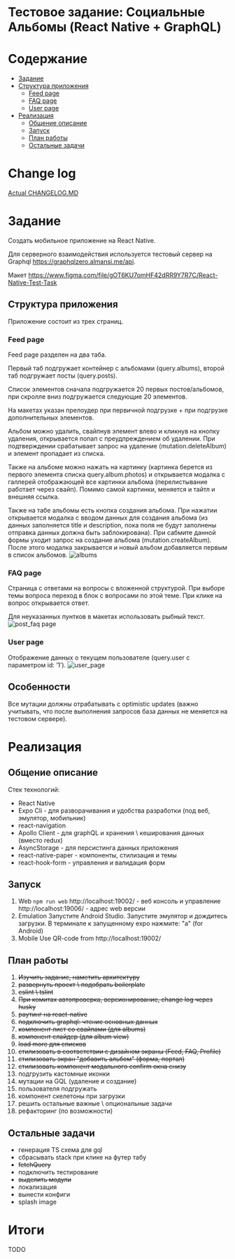 # Тестовое задание: Социальные Альбомы (React Native + GraphQL)

# Содержание
- [Задание](#t1_1)
- [Cтруктура приложения](#t1_2)
    - [Feed page](#t1_2_1)
    - [FAQ page](#t1_2_2)
    - [User page](#t1_2_3)
- [Реализация](#t2)
    - [Общение описание](#t2_1)
    - [Запуск](#t2_2)
    - [План работы](#t2_3)
    - [Остальные задачи](#t2_4)

# Change log
[Actual CHANGELOG.MD](./CHANGELOG.md)

# Задание
Создать мобильное приложение на React Native. 

Для серверного взаимодействия используется тестовый сервер на Graphql https://graphqlzero.almansi.me/api.

Макет https://www.figma.com/file/gOT6KU7omHF42dRR9Y7R7C/React-Native-Test-Task

## Cтруктура приложения
Приложение состоит из трех страниц.

### Feed page
Feed page разделен на два таба.

Первый таб подгружает контейнер с альбомами (query.albums), второй таб подгружает посты (query.posts). 

Список элементов сначала подгружается 20 первых постов/альбомов, при скролле вниз подгружается следующие 20 элементов. 

На макетах указан прелоудер при первичной подгрузке + при подгрузке дополнительных элементов. 

Альбом можно удалить, свайпнув элемент влево и кликнув на кнопку удаления, открывается попап с преудпреждением об удалении. При подтверждении срабатывает запрос на удаление (mutation.deleteAlbum) и элемент пропадает из списка.

Также на альбоме можно нажать на картинку (картинка берется из первого элемента списка query.album.photos) и открывается модалка с галлерей отображающей все картинки альбома (перелистывание работает через свайп). Помимо самой картинки, меняется и тайтл и внешняя ссылка. 

Также на табе альбомы есть кнопка создания альбома. При нажатии открывается модалка с вводом данных для создания альбома (из данных заполняется title и description, пока поля не будут заполнены отправка данных должна быть заблокирована). При сабмите данной формы уходит запрос на создание альбома (mutation.createAlbum). После этого модалка закрывается и новый альбом добавляется первым в список альбомов.
![albums](./documetns/image_2021-02-09_23-56-47.png)

### FAQ page
Страница с ответами на вопросы с вложенной структурой. При выборе темы вопроса переход в блок с вопросами по этой теме. При клике на вопрос открывается ответ.

Для неуказанных пунтков в макетах использовать рыбный текст.
![post_faq page](./documetns/image_2021-02-09_23-57-15.png)

### User page
Отображение данных о текущем пользователе (query.user  с параметром id: ’1’).
![user_page](./documetns/image_2021-02-09_23-57-26.png)

## Особенности
Все мутации должны отрабатывать с optimistic updates (важно учитывать, что после выполнения запросов база данных не меняется на тестовом сервере).

# Реализация
## Общение описание
Стек технологий:
- React Native 
- Expo Cli - для разворачивания и удобства разработки (под веб, эмулятор, мобильник)
- react-navigation
- Apollo Client -  для graphQL и хранения \ кеширования данных (вместо redux)
- AsyncStorage - для персистинга данных приложения
- react-native-paper - компоненты, стилизация и темы
- react-hook-form - управления и валидация форм

## Запуск
1. Web
`npm run web`
http://localhost:19002/ - веб консоль и управление
http://localhost:19006/ - адрес web версии
1. Emulation
Запустите Android Studio. Запустите эмулятор и дождитесь загрузки.
В терминале к запущенному expo нажмите: "a" (for Android)
1. Mobile
Use QR-code from http://localhost:19002/

## План работы
1. ~~Изучить задание, наметить архитектуру~~
1. ~~развернуть проект \ подобрать boilerplate~~
1. ~~eslint \ tslint~~
1. ~~При комитах автопроверка, версионирование, change log через husky~~ 
1. ~~раутинг на react-native~~
1. ~~подключить graphql: чтение основных данных~~
1. ~~компонент лист со свайпами (для albums)~~
1. ~~компонент слайдер (для album view)~~
1. ~~load more для списков~~
1. ~~стилизовать в соответствии с дизайном экраны (Feed, FAQ, Profile)~~
1. ~~стилизовать экран "добавить альбом" (форма, портал)~~
1. ~~стилизовать компонент модального confirm окна снизу~~
1. подгрузить кастомные иконки
1. мутации на GQL (удаление и создание)
1. пользователя подгружать
1. компонент скелетоны при загрузки
1. решить остальные важные \ опциональные задачи
1. рефакторинг (по возможности)

## Остальные задачи
- генерация TS схема для gql
- сбрасывать stack при клике на футер табу
- ~~fetchQuery~~
- подключить тестирование
- ~~выделить модули~~
- локализация
- вынести конфиги
- splash image

# Итоги
TODO
